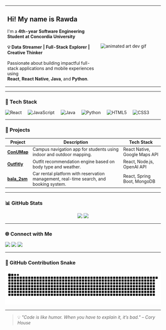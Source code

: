 <table>
  <tr>
    <td valign="top" width="60%">
      <h2>Hi! My name is Rawda</h2>
      <p>
        I'm a <strong>4th-year Software Engineering Student at Concordia University</strong><br/>
        <br/>
        <strong>💡 Data Streamer | Full-Stack Explorer | Creative Thinker</strong><br/>
        <br/>
        Passionate about building impactful full-stack applications and mobile experiences using <br/>
        <strong>React</strong>, <strong>React Native</strong>, <strong>Java</strong>, and <strong>Python</strong>.
      </p>
    </td>
    <td width="40%">
      <img src="https://cdnb.artstation.com/p/assets/images/images/028/991/999/original/anna-havrylyukh-.gif?1596125112" width="100%" alt="animated art dev gif"/>
    </td>
  </tr>
</table>

---

### 🧰 Tech Stack

<div align="left">
  <img src="https://cdn.jsdelivr.net/gh/devicons/devicon/icons/react/react-original.svg" height="40" alt="React" />
  <img width="12" />
  <img src="https://cdn.jsdelivr.net/gh/devicons/devicon/icons/javascript/javascript-original.svg" height="40" alt="JavaScript" />
  <img width="12" />
  <img src="https://cdn.jsdelivr.net/gh/devicons/devicon/icons/java/java-original.svg" height="40" alt="Java" />
  <img width="12" />
  <img src="https://cdn.jsdelivr.net/gh/devicons/devicon/icons/python/python-original.svg" height="40" alt="Python" />
  <img width="12" />
  <img src="https://cdn.jsdelivr.net/gh/devicons/devicon/icons/html5/html5-original.svg" height="40" alt="HTML5" />
  <img width="12" />
  <img src="https://cdn.jsdelivr.net/gh/devicons/devicon/icons/css3/css3-original.svg" height="40" alt="CSS3" />
</div>

---

### 🚀 Projects

| Project | Description | Tech Stack |
|--------|-------------|------------|
| [**ConUMap**](https://github.com/RawdaWaez/ConUMap) | Campus navigation app for students using indoor and outdoor mapping. | React Native, Google Maps API |
| [**Outfitly**](https://github.com/Domat99/SOEN_357_Outfitly) | Outfit recommendation engine based on body type and weather. | React, Node.js, OpenAI API |
| [**bala_2sm**](https://github.com/Pluhs/bala_2sm-soen341projectW2024) | Car rental platform with reservation management, real-time search, and booking system. | React, Spring Boot, MongoDB |



---

### 📊 GitHub Stats

<div align="center">
  <img src="https://github-readme-stats.vercel.app/api?username=RawdaWaez&show_icons=true&include_all_commits=true&count_private=true&theme=radical&hide_border=true" height="150" />
  <img src="https://github-readme-stats.vercel.app/api/top-langs/?username=RawdaWaez&layout=compact&langs_count=6&theme=radical&hide_border=true" height="150" />
</div>

---

### 🌐 Connect with Me

<div align="left">
  <a href="https://www.linkedin.com/in/rawdawaez/" target="_blank"><img src="https://img.shields.io/static/v1?message=LinkedIn&logo=linkedin&label=&color=0077B5&logoColor=white&style=for-the-badge" height="35" /></a>
  <a href="mailto:rawdawaez@gmail.com"><img src="https://img.shields.io/static/v1?message=Gmail&logo=gmail&label=&color=D14836&logoColor=white&style=for-the-badge" height="35" /></a>
  <a href="https://github.com/RawdaWaez" target="_blank"><img src="https://img.shields.io/static/v1?message=GitHub&logo=github&label=&color=181717&logoColor=white&style=for-the-badge" height="35" /></a>
</div>


---

### 🐍 GitHub Contribution Snake

<p align="center">
  <picture>
    <source media="(prefers-color-scheme: dark)" srcset="https://raw.githubusercontent.com/RawdaWaez/RawdaWaez/output/github-snake-dark.svg" />
    <source media="(prefers-color-scheme: light)" srcset="https://raw.githubusercontent.com/RawdaWaez/RawdaWaez/output/github-snake.svg" />
    <img alt="GitHub Contribution Snake" src="https://raw.githubusercontent.com/RawdaWaez/RawdaWaez/output/github-snake.svg" />
  </picture>
</p>


---

> 💡 *"Code is like humor. When you have to explain it, it’s bad." – Cory House*
